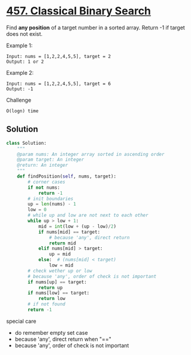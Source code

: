 # [457. Classical Binary Search](https://www.lintcode.com/problem/classical-binary-search/description)
Find **any position** of a target number in a sorted array. Return -1 if target does not exist.

Example 1:
```
Input: nums = [1,2,2,4,5,5], target = 2
Output: 1 or 2
```
Example 2:
```
Input: nums = [1,2,2,4,5,5], target = 6
Output: -1
```
Challenge
```
O(logn) time
```
## Solution
```python
class Solution:
    """
    @param nums: An integer array sorted in ascending order
    @param target: An integer
    @return: An integer
    """
    def findPosition(self, nums, target):
        # corner cases
        if not nums:
            return -1
        # init boundaries
        up = len(nums) - 1 
        low = 0
        # while up and low are not next to each other
        while up > low + 1:
            mid = int(low + (up - low)/2)
            if nums[mid] == target:
                # because 'any', direct return
                return mid
            elif nums[mid] > target:
                up = mid
            else:  # (nums[mid] < target)
                low = mid
        # check wether up or low
        # because 'any', order of check is not important
        if nums[up] == target:
            return up
        if nums[low] == target:
            return low
        # if not found
        return -1
```
special care
- do remember empty set case
- because 'any', direct return when "=="
- because 'any', order of check is not important